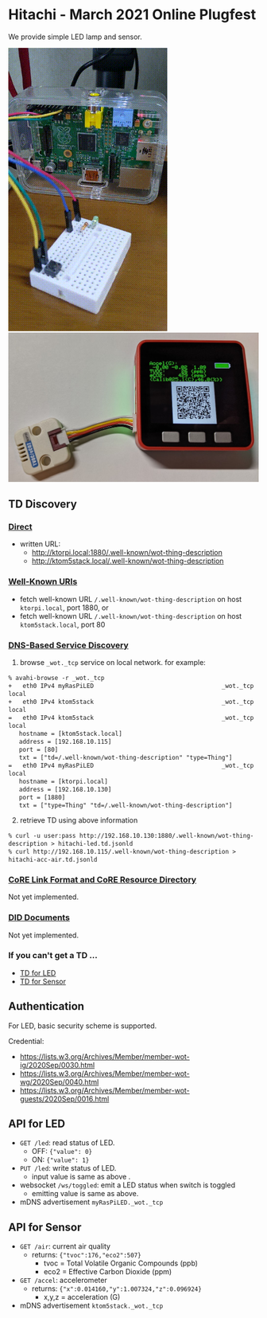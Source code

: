 # Hitachi - March 2021 Online Plugfest

We provide simple LED lamp and sensor.

![LED](./simpleled.gif)
![Sensor](./m5.jpg)

## TD Discovery

### [Direct](https://w3c.github.io/wot-discovery/#introduction-direct)

- written URL:
  - http://ktorpi.local:1880/.well-known/wot-thing-description
  - http://ktom5stack.local/.well-known/wot-thing-description

### [Well-Known URIs](https://w3c.github.io/wot-discovery/#introduction-well-known)

- fetch well-known URL `/.well-known/wot-thing-description` on host `ktorpi.local`, port 1880, or
- fetch well-known URL `/.well-known/wot-thing-description` on host `ktom5stack.local`, port 80

### [DNS-Based Service Discovery](https://w3c.github.io/wot-discovery/#introduction-dns-sd)

1. browse `_wot._tcp` service on local network.  for example:
```
% avahi-browse -r _wot._tcp
+   eth0 IPv4 myRasPiLED                                    _wot._tcp            local
+   eth0 IPv4 ktom5stack                                    _wot._tcp            local
=   eth0 IPv4 ktom5stack                                    _wot._tcp            local
   hostname = [ktom5stack.local]
   address = [192.168.10.115]
   port = [80]
   txt = ["td=/.well-known/wot-thing-description" "type=Thing"]
=   eth0 IPv4 myRasPiLED                                    _wot._tcp            local
   hostname = [ktorpi.local]
   address = [192.168.10.130]
   port = [1880]
   txt = ["type=Thing" "td=/.well-known/wot-thing-description"]

```
2. retrieve TD using above information
```
% curl -u user:pass http://192.168.10.130:1880/.well-known/wot-thing-description > hitachi-led.td.jsonld
% curl http://192.168.10.115/.well-known/wot-thing-description > hitachi-acc-air.td.jsonld
```

### [CoRE Link Format and CoRE Resource Directory](https://w3c.github.io/wot-discovery/#introduction-core-rd)
Not yet implemented.

### [DID Documents](https://w3c.github.io/wot-discovery/#introduction-did)
Not yet implemented.

### If you can't get a TD ...

- [TD for LED](./hitachi-led.td.jsonld)
- [TD for Sensor](./hitachi-acc-air.td.jsonld)

## Authentication

For LED, basic security scheme is supported.

Credential:
- https://lists.w3.org/Archives/Member/member-wot-ig/2020Sep/0030.html
- https://lists.w3.org/Archives/Member/member-wot-wg/2020Sep/0040.html
- https://lists.w3.org/Archives/Member/member-wot-guests/2020Sep/0016.html

## API for LED

* `GET /led`: read status of LED.
  - OFF: `{"value": 0}`
  - ON:  `{"value": 1}`
* `PUT /led`: write status of LED.
  - input value is same as above .
* websocket `/ws/toggled`: emit a LED status when switch is toggled
  - emitting value is same as above.
* mDNS advertisement `myRasPiLED._wot._tcp`

## API for Sensor

* `GET /air`: current air quality
  - returns: `{"tvoc":176,"eco2":507}`
    - tvoc = Total Volatile Organic Compounds (ppb)
    - eco2 = Effective Carbon Dioxide (ppm)
* `GET /accel`: accelerometer
  - returns: `{"x":0.014160,"y":1.007324,"z":0.096924}`
    - x,y,z = acceleration (G)
* mDNS advertisement `ktom5stack._wot._tcp`
